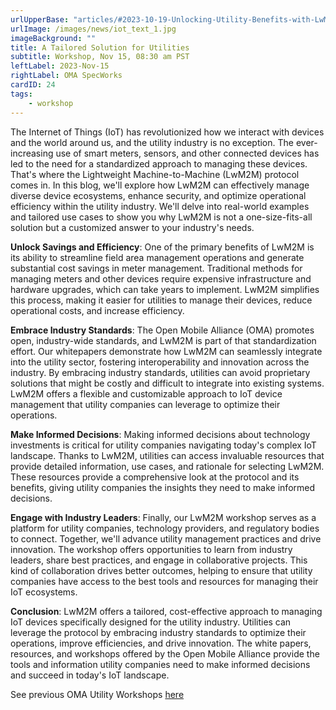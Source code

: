```yaml
---
urlUpperBase: "articles/#2023-10-19-Unlocking-Utility-Benefits-with-LwM2M-Nov-15"
urlImage: /images/news/iot_text_1.jpg
imageBackground: ""
title: A Tailored Solution for Utilities
subtitle: Workshop, Nov 15, 08:30 am PST
leftLabel: 2023-Nov-15
rightLabel: OMA SpecWorks
cardID: 24
tags: 
    - workshop
---
```



The Internet of Things (IoT) has revolutionized how we interact with devices and the world around us, and the utility industry is no exception. The ever-increasing use of smart meters, sensors, and other connected devices has led to the need for a standardized approach to managing these devices. That's where the Lightweight Machine-to-Machine (LwM2M) protocol comes in. In this blog, we'll explore how LwM2M can effectively manage diverse device ecosystems, enhance security, and optimize operational efficiency within the utility industry. We'll delve into real-world examples and tailored use cases to show you why LwM2M is not a one-size-fits-all solution but a customized answer to your industry's needs.

<!--more-->

**Unlock Savings and Efficiency**:
One of the primary benefits of LwM2M is its ability to streamline field area management operations and generate substantial cost savings in meter management. Traditional methods for managing meters and other devices require expensive infrastructure and hardware upgrades, which can take years to implement. LwM2M simplifies this process, making it easier for utilities to manage their devices, reduce operational costs, and increase efficiency.

**Embrace Industry Standards**:
The Open Mobile Alliance (OMA) promotes open, industry-wide standards, and LwM2M is part of that standardization effort. Our whitepapers demonstrate how LwM2M can seamlessly integrate into the utility sector, fostering interoperability and innovation across the industry. By embracing industry standards, utilities can avoid proprietary solutions that might be costly and difficult to integrate into existing systems. LwM2M offers a flexible and customizable approach to IoT device management that utility companies can leverage to optimize their operations.

**Make Informed Decisions**:
Making informed decisions about technology investments is critical for utility companies navigating today's complex IoT landscape. Thanks to LwM2M, utilities can access invaluable resources that provide detailed information, use cases, and rationale for selecting LwM2M. These resources provide a comprehensive look at the protocol and its benefits, giving utility companies the insights they need to make informed decisions.

**Engage with Industry Leaders**:
Finally, our LwM2M workshop serves as a platform for utility companies, technology providers, and regulatory bodies to connect. Together, we'll advance utility management practices and drive innovation. The workshop offers opportunities to learn from industry leaders, share best practices, and engage in collaborative projects. This kind of collaboration drives better outcomes, helping to ensure that utility companies have access to the best tools and resources for managing their IoT ecosystems.

**Conclusion**:
LwM2M offers a tailored, cost-effective approach to managing IoT devices specifically designed for the utility industry. Utilities can leverage the protocol by embracing industry standards to optimize their operations, improve efficiencies, and drive innovation. The white papers, resources, and workshops offered by the Open Mobile Alliance provide the tools and information utility companies need to make informed decisions and succeed in today's IoT landscape.

See previous OMA Utility Workshops <a href="https://guidelines.openmobilealliance.org/workshop" target="_blank">here</a>


